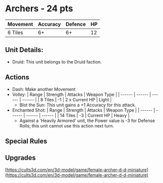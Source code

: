 # Archers  - 24 pts

|Movement | Accuracy | Defence | HP |
| ------ | ------ | ------ | ------ |
| 6 Tiles | 6+ | 6+ | 12 |

## Unit Details:
- Druid: This unit belongs to the Druid faction.

## Actions
- Dash: Make another Movement
- Volley:
    | Range | Strength | Attacks | Weapon Type |
    | ------ |  ------ | ------ | ------ |
    | 8 Tiles | -1 | 2 x Current HP | Light |
    - Blot the Sun: This unit gains a +1 Accuracy for this attack.
- Enchanted Shot:
    | Range | Strength | Attacks | Weapon Type |
    | ------ | ------ | ------ | ------ |
    | 14 Tiles | -3 |  Current HP | Heavy |
    - Against a 'Heavily Armored' unit, the Power value is -3 for Defense Rolls; this unit cannot use this action next turn.
    
## Special Rules

## Upgrades


[https://cults3d.com/en/3d-model/game/female-archer-d-d-miniature](https://cults3d.com/en/3d-model/game/female-archer-d-d-miniature)
